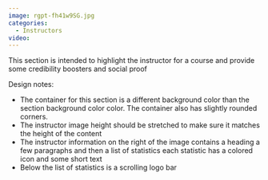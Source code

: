 ```yaml
---
image: rgpt-fh41w9SG.jpg
categories:
  - Instructors
video:
---
```

This section is intended to highlight the instructor for a course and provide some credibility boosters and social proof

Design notes:
* The container for this section is a different background color than the section background color color. The container also has slightly rounded corners.
* The instructor image height should be stretched to make sure it matches the height of the content
* The instructor information on the right of the image contains a heading a few paragraphs and then a list of statistics each statistic has a colored icon and some short text
* Below the list of statistics is a scrolling logo bar